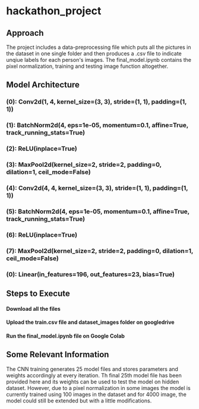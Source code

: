 # hackathon_project
## Approach
The project includes a data-preprocessing file which puts all the pictures in the dataset in one single folder and then produces a .csv file to indicate unqiue labels for each person's images.
The final_model.ipynb contains the pixel normalization, training and testing image function altogether. 
## Model Architecture 
### (0): Conv2d(1, 4, kernel_size=(3, 3), stride=(1, 1), padding=(1, 1))
### (1): BatchNorm2d(4, eps=1e-05, momentum=0.1, affine=True, track_running_stats=True)
### (2): ReLU(inplace=True)
### (3): MaxPool2d(kernel_size=2, stride=2, padding=0, dilation=1, ceil_mode=False)
### (4): Conv2d(4, 4, kernel_size=(3, 3), stride=(1, 1), padding=(1, 1))
### (5): BatchNorm2d(4, eps=1e-05, momentum=0.1, affine=True, track_running_stats=True)
### (6): ReLU(inplace=True)
### (7): MaxPool2d(kernel_size=2, stride=2, padding=0, dilation=1, ceil_mode=False)
### (0): Linear(in_features=196, out_features=23, bias=True)

## Steps to Execute
#### Download all the files
#### Upload the train.csv file and dataset_images folder on googledrive
#### Run the final_model.ipynb file on Google Colab

## Some Relevant Information
The CNN training generates 25 model files and stores parameters and weights accordingly at every iteration. Th final 25th model file has been provided here and its weights can be used to test the model on hidden dataset. However, due to a pixel normalization in some images the model is currently trained using 100 images in the dataset and for 4000 image, the model could still be extended but with a little modifications. 

 
